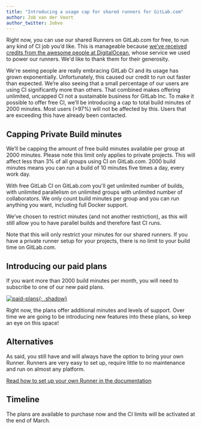 ```yaml
---
title: "Introducing a usage cap for shared runners for GitLab.com"
author: Job van der Voort
author_twitter: Jobvo
---
```


Right now, you can use our shared Runners on GitLab.com for free, to run any
kind of CI job you’d like.
This is manageable because [we’ve received credits from the awesome people at DigitalOcean][credits-do], whose service we used to power our runners. We'd like to thank them for their generosity.

We're seeing people are really embracing GitLab CI and its usage has grown
exponentially. Unfortunately, this caused our credit to run out faster than
expected.
We’re also seeing that a small percentage of our users are using CI
significantly more than others. That combined makes offering unlimited,
uncapped CI not a sustainable business for GitLab Inc. To make it possible to
offer free CI, we’ll be introducing a cap to total build minutes of 2000 minutes. Most users (>97%) will not be affected by this. Users that
are exceeding this have already been contacted.

[credits-do]: https://about.gitlab.com/2016/04/19/gitlab-partners-with-digitalocean-to-make-continuous-integration-faster-safer-and-more-affordable/

## Capping Private Build minutes

We’ll be capping the amount of free build minutes available per group at
2000 minutes. Please note this limit only applies to private projects.
This will affect less than 3% of all groups using CI on
GitLab.com. 2000 build minutes means you can run a build of 10 minutes
five times a day, every work day.

With free GitLab CI on GitLab.com you'll get unlimited number of builds, with
unlimited parallelism on unlimited groups with unlimited number of
collaborators. We only count build minutes per group and you can run anything
you want, including full Docker support.

We’ve chosen to restrict minutes (and not another restriction), as this will
still allow you to have parallel builds and therefore fast CI runs.

Note that this will only restrict your minutes for our shared runners. If you
have a private runner setup for your projects, there is no limit to your build
time on GitLab.com.

## Introducing our paid plans

If you want more than 2000 build minutes per month, you will need to subscribe to one of our new paid plans.

[![paid-plans](/images/blogimages/ci-limits/paid-plans.png){: .shadow}](/images/blogimages/ci-limits/paid-plans.png)

Right now, the plans offer additional minutes and levels of support. Over time
we are going to be introducing new features into these plans, so keep an eye on
this space!

## Alternatives

As said, you still have and will always have the option to bring your own Runner.
Runners are very easy to set up, require little to no maintenance and run on almost any platform.

[Read how to set up your own Runner in the documentation](https://docs.gitlab.com/runner/)

## Timeline

The plans are available to purchase now and the CI limits will be activated at the end of March.
